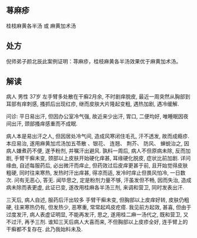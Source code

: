## 荨麻疹

桂枝麻黄各半汤 或 麻黄加术汤

## 处方 

倪师弟子颜北辰此案例证明：荨麻疹，桂枝麻黄各半汤效果优于麻黄加术汤。

## 解读

病人 男性  37岁  左手臂多处散在干癣2月余, 不时剧痒脱皮, 最近一周突然从胸部到耳部有痒刺感, 搔抓后出现红疹, 继而皮肤大片隆起变粗, 遇热加剧, 遇冷缓解.
 
问诊: 平日易出汗, 但因办公室冷气强, 故近来少出汗, 胃口, 二便均好, 唯睡眠因夜间出汗, 颈部搔痒感重而不成眠. 
 
病人本是易出汗之人, 但因居处冷气间, 造成风寒闭住毛孔, 汗不透发, 故而成瘾疹. 本应易治, 遂用麻黄加朮汤加五苓散 、银花、 连翘、 荆芥、 防风、 蝉蜕治之, 因病人嫌煮药不便, 遂予粉剂, 并嘱汗出避风. 孰料一周后, 病人不但原病未除, 反而加剧, 手臂干癣未变, 颈部以上皮肤开始硬化痒甚, 耳缘硬化脱皮, 症状比前加剧. 详问缘由, 自述每服药后, 必出微汗而痒止, 但药效过后皮痒更甚于前, 且开始觉得皮肤粗硬, 同时往来寒热, 发热时汗出痒甚, 得凉而适, 发冷时痒止但畏风怕冷, 一日数次. 问有无恶心, 答无. 闻毕思之, 定是粉剂力量不够, 汗虽发但不畅, 因而失治, 造成病未除而表更虚, 此证已变, 遂改用桂麻各半汤三剂, 来调和营卫, 同时发表出汗. 

三天后, 病人自述, 服药后汗出较多 手臂干癣未变, 但胸部以上皮痒好转, 皮肤仍粗硬, 往来寒热仍有, 但发热少, 恶寒重, 常常起鸡皮疙瘩. 我见前方起效, 甚喜, 但由于过度发汗, 病人表虚证明显, 不能再发汗, 思之, 遂用桂二麻一汤代之, 既和营卫, 又不过汗, 再予三剂. 谁知三天后病人大喜而来, 不但胸部以上皮疹全好, 连手臂上的干癣都不复存在. 此乃我始料未及. 
